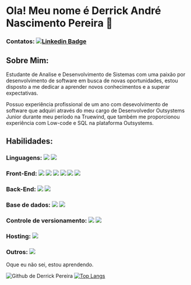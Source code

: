# Ola! Meu nome é Derrick André Nascimento Pereira 👋

### Contatos: [![Linkedin Badge](https://img.shields.io/badge/LinkedIn-0077B5?style=for-the-badge&logo=linkedin&logoColor=white)](https://www.linkedin.com/in/derrickpereira1998)

## Sobre Mim:

Estudante de Analise e Desenvolvimento de Sistemas com uma paixão por desenvolvimento de software em busca de novas oportunidades, estou disposto a me dedicar a aprender novos conhecimentos e a superar expectativas.

Possuo experiência profissional de um ano com desevolvimento de software que adquiri através do meu cargo de Desenvolvedor Outsystems Junior durante meu período na Truewind, que também me proporcionou experiência com Low-code e SQL na plataforma Outsystems. 

## Habilidades:

### Linguagens: <img src="https://img.shields.io/badge/JavaScript-323330?style=for-the-badge&logo=javascript&logoColor=F7DF1E"/> <img src="https://img.shields.io/badge/TypeScript-007ACC?style=for-the-badge&logo=typescript&logoColor=white"/>

### Front-End: <img src="https://img.shields.io/badge/HTML5-E34F26?style=for-the-badge&logo=html5&logoColor=white"/> <img src="https://img.shields.io/badge/CSS3-1572B6?style=for-the-badge&logo=css3&logoColor=white"/> <img src='https://img.shields.io/badge/Sass-CC6699?style=for-the-badge&logo=sass&logoColor=white'/> <img src='https://img.shields.io/badge/Tailwind_CSS-38B2AC?style=for-the-badge&logo=tailwind-css&logoColor=white'/> <img src='https://img.shields.io/badge/React-20232A?style=for-the-badge&logo=react&logoColor=61DAFB'/> <img src='https://img.shields.io/badge/next.js-000000?style=for-the-badge&logo=nextdotjs&logoColor=white'/>

### Back-End: <img src='https://img.shields.io/badge/Node.js-339933?style=for-the-badge&logo=nodedotjs&logoColor=white'/> <img src='https://img.shields.io/badge/Express.js-000000?style=for-the-badge&logo=express&logoColor=white'/>

### Base de dados: <img src='https://img.shields.io/badge/MySQL-005C84?style=for-the-badge&logo=mysql&logoColor=white'/> <img src='https://img.shields.io/badge/MongoDB-4EA94B?style=for-the-badge&logo=mongodb&logoColor=white'/>

### Controle de versionamento: <img src='https://img.shields.io/badge/GitHub-100000?style=for-the-badge&logo=github&logoColor=white'/> <img src='https://img.shields.io/badge/GIT-E44C30?style=for-the-badge&logo=git&logoColor=white'/>

### Hosting: <img src='https://img.shields.io/badge/Vercel-000000?style=for-the-badge&logo=vercel&logoColor=white'/>

### Outros: <img src='https://img.shields.io/badge/JWT-000000?style=for-the-badge&logo=JSON%20web%20tokens&logoColor=white'/>

Oque eu não sei, estou aprendendo.

![Github de Derrick Pereira](https://github-readme-stats.vercel.app/api?username=DerrickPereira1998&show_icons=true&theme=synthwave) [![Top Langs](https://github-readme-stats.vercel.app/api/top-langs/?username=DerrickPereira1998&layout=compact)](https://github.com/anuraghazra/github-readme-stats)

<!---
DerrickPereira1998/DerrickPereira1998 is a ✨ special ✨ repository because its `README.md` (this file) appears on your GitHub profile.
You can click the Preview link to take a look at your changes.
--->
